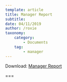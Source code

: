 ```yaml
---
template: article
title: Manager Report
subtitle: 
date: 04/11/2019
author: /roxie
taxonomy:
    category:
        - Documents
    tag:
        - manager
---
```


Download: [Manager Report](2019-04-11-Managers-Report.docx)

===


